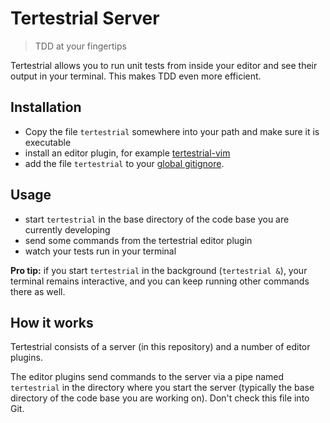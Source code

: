 # Tertestrial Server
> TDD at your fingertips

Tertestrial allows you to run unit tests from inside your editor
and see their output in your terminal.
This makes TDD even more efficient.


## Installation

* Copy the file `tertestrial` somewhere into your path and make sure it is executable
* install an editor plugin, for example [tertestrial-vim]()
* add the file `tertestrial` to your
  [global gitignore](https://help.github.com/articles/ignoring-files/#create-a-global-gitignore).


## Usage

* start `tertestrial` in the base directory of the code base you are currently developing
* send some commands from the tertestrial editor plugin
* watch your tests run in your terminal

__Pro tip:__ if you start `tertestrial` in the background (`tertestrial &`),
your terminal remains interactive,
and you can keep running other commands there as well.


## How it works

Tertestrial consists of a server (in this repository)
and a number of editor plugins.

The editor plugins send commands to the server
via a pipe named `tertestrial` in the directory where you start the server
(typically the base directory of the code base you are working on).
Don't check this file into Git.
